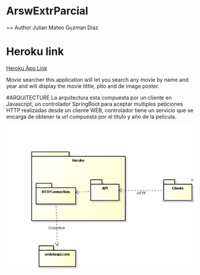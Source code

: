 # ArswExtrParcial
== Author
Julian Mateo Guzman Diaz

# Heroku link
[Heroku App Link](https://movieparcial.herokuapp.com/)

Movie searcher
this application will let you search any movie by name and year and will display the movie tittle, plto and de image poster.

#ARQUITECTURE
La arquitectura esta compuesta por un cliente en Javascript, un controlador SpringBoot para aceptar multiples peticiones HTTP realizadas desde un cliente WEB, controlador tiene un servicio que se encarga de obtener la url compuesta por el titulo y año de la pelicula.

![](arqui.PNG)
